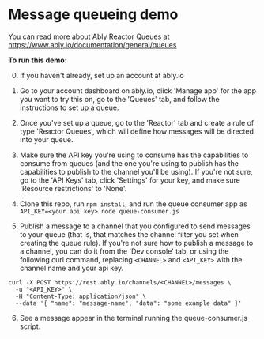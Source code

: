 # Message queueing demo

You can read more about Ably Reactor Queues at https://www.ably.io/documentation/general/queues

**To run this demo:**

0. If you haven't already, set up an account at ably.io

1. Go to your account dashboard on ably.io, click 'Manage app' for the app you want to try this on, go to the 'Queues' tab, and follow the instructions to set up a queue.

2. Once you've set up a queue, go to the 'Reactor' tab and create a rule of type 'Reactor Queues', which will define how messages will be directed into your queue.

3. Make sure the API key you're using to consume has the capabilities to consume from queues (and the one you're using to publish has the capabilities to publish to the channel you'll be using). If you're not sure, go to the 'API Keys' tab, click 'Settings' for your key, and make sure 'Resource restrictions' to 'None'.

4. Clone this repo, run `npm install`, and run the queue consumer app as `API_KEY=<your api key> node queue-consumer.js`

5. Publish a message to a channel that you configured to send messages to your queue (that is, that matches the channel filter you set when creating the queue rule). If you're not sure how to publish a message to a channel, you can do it from the 'Dev console' tab, or using the following curl command, replacing `<CHANNEL>` and `<API_KEY>` with the channel name and your api key.
```
curl -X POST https://rest.ably.io/channels/<CHANNEL>/messages \
  -u "<API_KEY>" \
  -H "Content-Type: application/json" \
  --data '{ "name": "message-name", "data": "some example data" }'
```

6. See a message appear in the terminal running the queue-consumer.js script.
